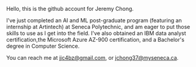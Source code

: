 Hello, this is the github account for Jeremy Chong.

I've just completed an AI and ML post-graduate program (featuring an internship at Artintech) at Seneca Polytechnic, and am eager to put those skills to use as I get into the field. I've also obtained an IBM data analyst certification,the Microsoft Azure AZ-900 certification, and a Bachelor's degree in Computer Science. 

You can reach me at jjc4bz@gmail.com, or jchong37@myseneca.ca.
